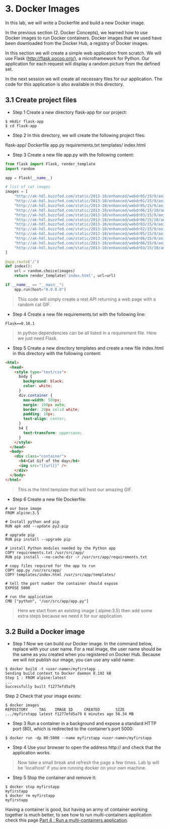 # 3. Docker Images
In this lab, we will write a Dockerfile and build a new Docker image.

In the previous section (2. Docker Concepts), we learned how to use Docker images to run Docker containers. Docker images that we used have been downloaded from the Docker Hub, a registry of Docker images. 

In this section we will create a simple web application from scratch. We will use Flask (http://flask.pocoo.org/), a microframework for Python. Our application for each request will display a random picture from the defined set.

In the next session we will create all necessary files for our application. The code for this application is also available in this directory.

## 3.1 Create project files

* Step 1 Create a new directory flask-app for our project:

```{r, engine='bash', count_lines}
$ mkdir flask-app
$ cd flask-app
```

* Step 2 In this directory, we will create the following project files:

flask-app/
    Dockerfile
    app.py
    requirements.txt
    templates/
        index.html

* Step 3 Create a new file app.py with the following content:

``` python
from flask import Flask, render_template
import random

app = Flask(__name__)

# list of cat images
images = [
    "http://ak-hdl.buzzfed.com/static/2013-10/enhanced/webdr05/15/9/anigif_enhanced-buzz-26388-1381844103-11.gif",
    "http://ak-hdl.buzzfed.com/static/2013-10/enhanced/webdr01/15/9/anigif_enhanced-buzz-31540-1381844535-8.gif",
    "http://ak-hdl.buzzfed.com/static/2013-10/enhanced/webdr05/15/9/anigif_enhanced-buzz-26390-1381844163-18.gif",
    "http://ak-hdl.buzzfed.com/static/2013-10/enhanced/webdr06/15/10/anigif_enhanced-buzz-1376-1381846217-0.gif",
    "http://ak-hdl.buzzfed.com/static/2013-10/enhanced/webdr03/15/9/anigif_enhanced-buzz-3391-1381844336-26.gif",
    "http://ak-hdl.buzzfed.com/static/2013-10/enhanced/webdr06/15/10/anigif_enhanced-buzz-29111-1381845968-0.gif",
    "http://ak-hdl.buzzfed.com/static/2013-10/enhanced/webdr03/15/9/anigif_enhanced-buzz-3409-1381844582-13.gif",
    "http://ak-hdl.buzzfed.com/static/2013-10/enhanced/webdr02/15/9/anigif_enhanced-buzz-19667-1381844937-10.gif",
    "http://ak-hdl.buzzfed.com/static/2013-10/enhanced/webdr05/15/9/anigif_enhanced-buzz-26358-1381845043-13.gif",
    "http://ak-hdl.buzzfed.com/static/2013-10/enhanced/webdr06/15/9/anigif_enhanced-buzz-18774-1381844645-6.gif",
    "http://ak-hdl.buzzfed.com/static/2013-10/enhanced/webdr06/15/9/anigif_enhanced-buzz-25158-1381844793-0.gif",
    "http://ak-hdl.buzzfed.com/static/2013-10/enhanced/webdr03/15/10/anigif_enhanced-buzz-11980-1381846269-1.gif"
]

@app.route('/')
def index():
    url = random.choice(images)
    return render_template('index.html', url=url)

if __name__ == "__main__":
    app.run(host="0.0.0.0")
```

> This code will simply create a rest API returning a web page with a random cat GIF.
    
* Step 4 Create a new file requirements.txt with the following line:

```{r, engine='bash', count_lines}
Flask==0.10.1
```
> In python dependencies can be all listed in a requirement file. Here we just need Flask.

* Step 5 Create a new directory templates and create a new file index.html in this directory with the following content:

``` html
<html>
  <head>
    <style type="text/css">
      body {
        background: black;
        color: white;
      }
      div.container {
        max-width: 500px;
        margin: 100px auto;
        border: 20px solid white;
        padding: 10px;
        text-align: center;
      }
      h4 {
        text-transform: uppercase;
      }
    </style>
  </head>
  <body>
    <div class="container">
      <h4>Cat Gif of the day</h4>
      <img src="{{url}}" />
    </div>
  </body>
</html>
```
> This is the html template that will host our amazing GIF.

* Step 6 Create a new file Dockerfile:

```{r, engine='bash', count_lines}
# our base image
FROM alpine:3.5

# Install python and pip
RUN apk add --update py2-pip

# upgrade pip
RUN pip install --upgrade pip

# install Python modules needed by the Python app
COPY requirements.txt /usr/src/app/
RUN pip install --no-cache-dir -r /usr/src/app/requirements.txt

# copy files required for the app to run
COPY app.py /usr/src/app/
COPY templates/index.html /usr/src/app/templates/

# tell the port number the container should expose
EXPOSE 5000

# run the application
CMD ["python", "/usr/src/app/app.py"]
```
> Here we start from an existing image ( alpine:3.5) then add some extra steps because we need it for our application.

## 3.2 Build a Docker image
* Step 1 Now we can build our Docker image. In the command below, replace <user-name> with your user name. For a real image, the user name should be the same as you created when you registered on Docker Hub. Because we will not publish our image, you can use any valid name:

```{r, engine='bash', count_lines}
$ docker build -t <user-name>/myfirstapp .
Sending build context to Docker daemon 8.192 kB
Step 1 : FROM alpine:latest
...
Successfully built f1277efd5a79
```

Step 2 Check that your image exists:

```{r, engine='bash', count_lines}
$ docker images
REPOSITORY     TAG    IMAGE ID     CREATED       SIZE
.../myfirstapp latest f1277efd5a79 6 minutes ago 56.34 MB
```

* Step 3 Run a container in a background and expose a standard HTTP port (80), which is redirected to the container’s port 5000:

```{r, engine='bash', count_lines}
$ docker run -dp 80:5000 --name myfirstapp <user-name>/myfirstapp
```

* Step 4 Use your browser to open the address http://<lab IP> and check that the application works.

> Now take a small break and refresh the page a few times.
> Lab Ip will be 'localhost' if you are running docker on your own machine.

* Step 5 Stop the container and remove it:

```{r, engine='bash', count_lines}
$ docker stop myfirstapp
myfirstapp
$ docker rm myfirstapp
myfirstapp
```

Having a container is good, but having an army of container working together is much better, to see how to run multi-containers application check this page [Part 4 : Run a multi-containers application](../4-multi-container-application/).

